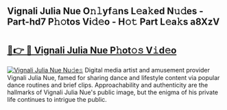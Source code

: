 ## Vignali Julia Nue O𝚗𝚕yf𝚊ns L𝚎a𝚔ed N𝚞𝚍es - Part-hd7 P𝚑𝚘tos Vi𝚍𝚎o - H𝚘𝚝 Part L𝚎a𝚔s a8XzV

# <h2><a href="http://kf1g2g.oniu.top/?m=Vignali+Julia+Nue">🔗👉 🔴 Vignali Julia Nue P𝚑ot𝚘𝚜 V𝚒d𝚎o</a></h2>

[![Vignali Julia Nue Nu𝚍e𝚜](https://i.imgur.com/0qMVB7G.gif)](http://kf1g2g.oniu.top/?m=Vignali+Julia+Nue)
Digital media artist and amusement provider Vignali Julia Nue, famed for sharing dance and lifestyle content via popular dance routines and brief clips. Approachability and authenticity are the hallmarks of Vignali Julia Nue's public image, but the enigma of his private life continues to intrigue the public.  
